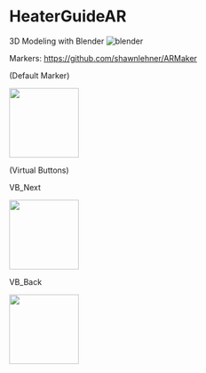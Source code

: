 # HeaterGuideAR

3D Modeling with Blender
![blender](https://user-images.githubusercontent.com/21102697/52620903-cf0d2880-2e9d-11e9-8126-3b0eb982239e.png)

Markers:
https://github.com/shawnlehner/ARMaker

(Default Marker)

<img src="https://user-images.githubusercontent.com/21102697/52436610-a509de00-2b0c-11e9-8506-4517dcfcaadf.jpg" width="125" height="125">

(Virtual Buttons)

VB_Next

<img src="https://user-images.githubusercontent.com/21102697/52436696-d84c6d00-2b0c-11e9-993d-2f1e9a17530d.jpg" width="125" height="125">

VB_Back

<img src="https://user-images.githubusercontent.com/21102697/52436740-f4500e80-2b0c-11e9-9cb0-7029192ab496.jpg" width="125" height="125">


